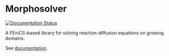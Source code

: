 # Morphosolver

[![Documentation Status](https://readthedocs.org/projects/morphosolver/badge/?version=latest)](https://morphosolver.readthedocs.io/en/latest/?badge=latest)

A FEniCS-based library for solving reaction-diffusion equations on growing domains.

See [documentation](https://morphosolver.readthedocs.io).